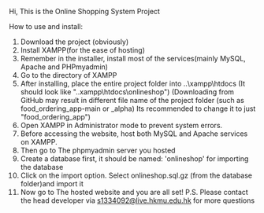 Hi, This is the Online Shopping System Project

How to use and install:

1. Download the project (obviously)
2. Install XAMPP(for the ease of hosting)
3. Remember in the installer, install most of the services(mainly MySQL, Apache and PHPmyadmin)
4. Go to the directory of XAMPP
5. After installing, place the entire project folder into ..\xampp\htdocs (It should look like "..xampp\htdocs\onlineshop") (Downloading from GitHub may result in different file name of the project folder (such as food_ordering_app-main or _alpha) Its recommended to change it to just "food_ordering_app")
6. Open XAMPP in Administrator mode to prevent system errors.
7. Before accessing the website, host both MySQL and Apache services on XAMPP.
8. Then go to The phpmyadmin server you hosted
9. Create a database first, it should be named: 'onlineshop' for importing the database
10. Click on the import option. Select onlineshop.sql.gz (from the database folder)and import it
11. Now go to The hosted website and you are all set!
P.S. Please contact the head developer via s1334092@live.hkmu.edu.hk for more questions
